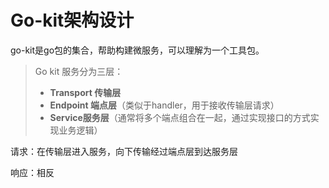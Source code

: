 # Go-kit架构设计

go-kit是go包的集合，帮助构建微服务，可以理解为一个工具包。

> Go kit 服务分为三层：
>
> - **Transport 传输层**
> - **Endpoint 端点层**（类似于handler，用于接收传输层请求）
> - **Service服务层**（通常将多个端点组合在一起，通过实现接口的方式实现业务逻辑）

请求：在传输层进入服务，向下传输经过端点层到达服务层

响应：相反